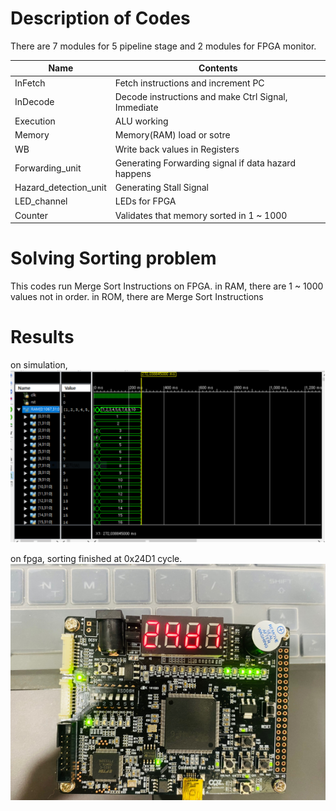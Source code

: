 # Description of Codes

There are 7 modules for 5 pipeline stage and 2 modules for FPGA monitor.

| Name                  | Contents                                            |
| --------------------- | --------------------------------------------------- |
| InFetch               | Fetch instructions and increment PC                 |
| InDecode              | Decode instructions and make Ctrl Signal, Immediate |
| Execution             | ALU working                                         |
| Memory                | Memory(RAM) load or sotre                           |
| WB                    | Write back values in Registers                      |
| Forwarding_unit       | Generating Forwarding signal if data hazard happens |
| Hazard_detection_unit | Generating Stall Signal                             |
| LED_channel           | LEDs for FPGA                                       |
| Counter               | Validates that memory sorted in 1 ~ 1000            |

# Solving Sorting problem

This codes run Merge Sort Instructions on FPGA.
in RAM, there are 1 ~ 1000 values not in order.
in ROM, there are Merge Sort Instructions

# Results

on simulation,  
![mergeSortSimulation](../img/mergeSort.png)

on fpga, sorting finished at 0x24D1 cycle.  
![mergeSortCycle](../img/mergeSortCycle.png)